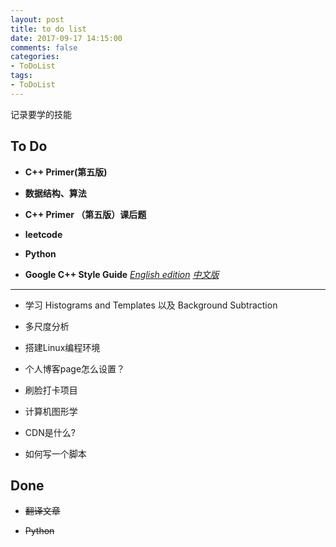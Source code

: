 ```yaml
---
layout: post
title: to do list
date: 2017-09-17 14:15:00
comments: false
categories:
- ToDoList
tags:
- ToDoList
---
```

记录要学的技能
<!--more-->

## To Do

+ **C++ Primer(第五版)**

+ **数据结构、算法**

+ **C++ Primer （第五版）课后题**

+ **leetcode**

+ **Python**

+ **Google C++ Style Guide** [*English edition*](https://google.github.io/styleguide/cppguide.html)
[*中文版*](http://zh-google-styleguide.readthedocs.io/en/latest/contents/)

---
+ 学习 Histograms and Templates 以及 Background Subtraction

+ 多尺度分析

+ 搭建Linux编程环境

+ 个人博客page怎么设置？

+ 刷脸打卡项目

+ 计算机图形学

+ CDN是什么?

+ 如何写一个脚本


## Done

+ ~~翻译文章~~

+ ~~Python~~
